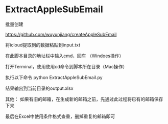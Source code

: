 # ExtractAppleSubEmail
批量创建

https://github.com/wuyunjiang/createAppleSubEmail


将icloud提取到的数据粘贴到input.txt


在此脚本目录的地址栏中输入cmd，回车 （Windoes操作）

打开Terminal，使用使用cd命令到脚本所在目录（Mac操作）


执行以下命令 python ExtractAppleSubEmail.py


结果输出到当前目录的output.xlsx


其他： 如果有旧的邮箱，在生成新的邮箱之前，先通过此过程将已有的邮箱保存下来

最后在Excel中使用条件格式查重，删掉重复的邮箱即可
